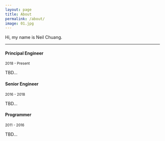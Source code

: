 ```yaml
---
layout: page
title: About
permalink: /about/
image: 01.jpg
---
```


Hi, my name is Neil Chuang.

---

#### Principal Engineer

<small>2018 - Present</small>

TBD...

#### Senior Engineer

<small>2016 - 2018</small>

TBD...

#### Programmer

<small>2011 - 2016</small>

TBD...
